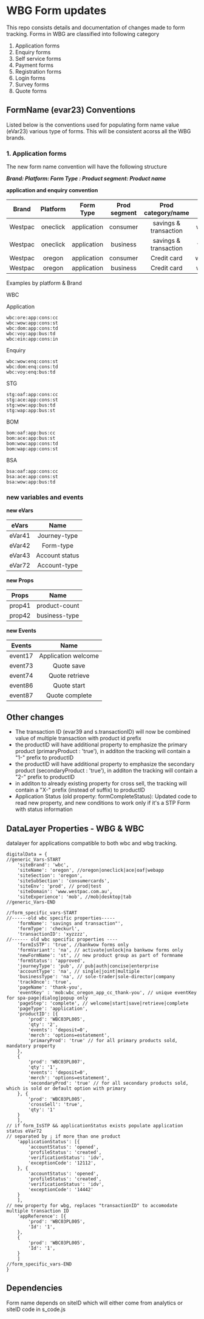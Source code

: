 # WBG Form updates

This repo consists details and documentation of changes made to form tracking. 
Forms in WBG are classified into following category

1. Application forms
2. Enquiry forms
3. Self service forms
4. Payment forms
5. Registration forms
6. Login forms
7. Survey forms
8. Quote forms

## FormName (evar23) Conventions

Listed below is the conventions used for populating form name value (eVar23) various type of forms. 
This will be consistent acorss all the WBG brands. 

### 1. Application forms

The new form name convention will have the following structure 

**_Brand: Platform: Form Type : Product segment: Product name_**

**application and enquiry convention**

| Brand         | Platform      | Form Type    | Prod segment | Prod category/name       | new formname(eVar23)     |
| ------------- |:-------------:|:------------:|:------------:|:------------------------:|:------------------------:| 
| Westpac       | oneclick      | application  | consumer     | savings & transaction    | wbc:wow:app:cons:st      |
| Westpac       | oneclick      | application  | business     | savings & transaction    | wbc:wow:app: bus:st       |
| Westpac       | oregon        | application  | consumer     | Credit card              | wbc:wow:app:cons:cc      |
| Westpac       | oregon        | application  | business     | Credit card              | wbc:wow:app: bus:cc       |

Examples by platform & Brand

WBC

Application
```
wbc:ore:app:cons:cc
wbc:wow:app:cons:st
wbc:dom:app:cons:td
wbc:voy:app:bus:td
wbc:ein:app:cons:in
```
Enquiry
```
wbc:wow:enq:cons:st
wbc:dom:enq:cons:td
wbc:voy:enq:bus:td
```

STG

```
stg:oaf:app:cons:cc
stg:ace:app:cons:st
stg:wow:app:bus:td
stg:wap:app:bus:st
```

BOM

```
bom:oaf:app:bus:cc
bom:ace:app:bus:st
bom:wow:app:cons:td
bom:wap:app:cons:st
```

BSA

```
bsa:oaf:app:cons:cc
bsa:ace:app:cons:st
bsa:wow:app:bus:td
```


### new variables and events

**new eVars**

| eVars       | Name           |
| ------------- |:-------------:|
| eVar41     | Journey-type |
| eVar42      | Form-type   |
| eVar43 | Account status   |
| eVar72 | Account-type     |

**new Props**

| Props       | Name           |
| ------------- |:-------------:|
| prop41     | product-count |
| prop42      | business-type   |

**new Events**

| Events       | Name           |
| ------------- |:-------------:|
| event17     | Application welcome |
| event73      | Quote save  |
| event74 | Quote retrieve   |
| event86 | Quote start     |
| event87 | Quote complete    |

## Other changes

* The transaction ID (evar39 and s.transactionID) will now be  combined value of multiple transaction with product id prefix
* the productID will have additional property to emphasize the primary product (primaryProduct : 'true'), in additon the tracking will contain a "1-" prefix to productID
* the productID will have additional property to emphasize the secondary product (secondaryProduct : 'true'), in additon the tracking will contain a "2-" prefix to productID
* in additon to already existing property for cross sell,  the tracking will contain a "X-" prefix (instead of suffix) to productID
* Application Status (old property: formCompleteStatus): Updated code to read new property, and new conditions to work only if it's a STP Form with status information


## DataLayer Properties - WBG & WBC

datalayer for applications compatible to both wbc and wbg tracking. 

```
digitalData = {
//generic_Vars-START
    'siteBrand': 'wbc',
    'siteName': 'oregon', //oregon|oneclick|ace|oaf|webapp
    'siteSection': 'oregon',
    'siteSubSection': 'consumercards',
    'siteEnv': 'prod', // prod|test
    'siteDomain': 'www.westpac.com.au',
    'siteExperience': 'mob', //mob|desktop|tab
//generic_Vars-END

//form_specific_vars-START
//------old wbc specific properties-----
    'formName': 'savings and transaction"',
    'formType': 'checkurl',
    'transactionID': 'xyzzzz',
//------ old wbc specific properties ----
    'formIsSTP': 'true', //bankwow forms only
    'formVariant': 'na', // activate|unlock|na bankwow forms only
    'newFormName': 'st', // new product group as part of formname
    'formStatus': 'approved',
    'journeyType': 'pub', // pub|auth|concise|enterprise
    'accountType': 'na', // single|joint|multiple
    'businessType': 'na', // sole-trader|sole-director|company
    'trackOnce': 'true',
    'pageName': 'thank-you',
    'eventKey' : 'mob:wbc_oregon_app_cc_thank-you', // unique eventKey for spa-page|dialog|popup only
    'pageStep': 'complete', // welcome|start|save|retrieve|complete
    'pageType': 'application',
    'productID': [{
        'prod': 'WBC03PL005',
        'qty': '2',
        'events': 'deposit=0',
        'merch': 'options=estatement',
        'primaryProd': 'true' // for all primary products sold, mandatory property
    },
    {
        'prod': 'WBC03PL007',
        'qty': '1',
        'events': 'deposit=0',
        'merch': 'options=estatement',
        'secondaryProd': 'true' // for all secondary products sold, which is sold or default option with primary
    }, {
        'prod': 'WBC03PL005',
        'crossSell': 'true',
        'qty': '1'
    }
    ],
// if form_IsSTP && applicationStatus exists populate application status eVar72
// separated by ; if more than one product
    'applicationStatus': [{
        'accountStatus': 'opened',
        'profileStatus': 'created',
        'verificationStatus': 'idv',
        'exceptionCode': '12112',
    }, {
        'accountStatus': 'opened',
        'profileStatus': 'created',
        'verificationStatus': 'idv',
        'exceptionCode': '14442'
    }
    ],
// new property for wbg, replaces "transactionID" to accomodate multiple transaction ID 
    'appReference': [{
        'prod': 'WBC03PL005',
        'Id': '1',
    },
    {
        'prod': 'WBC03PL005',
        'Id': '1',
    }
    ]
//form_specific_vars-END
}
```

## Dependencies

Form name depends on siteID which will either come from analytics or siteID code in s_code.js

